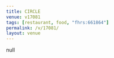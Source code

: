 ```yaml
---
title: CIRCLE
venue: v17081
tags: [restaurant, food, "fhrs:661864"]
permalink: /v/17081/
layout: venue
---
```

null